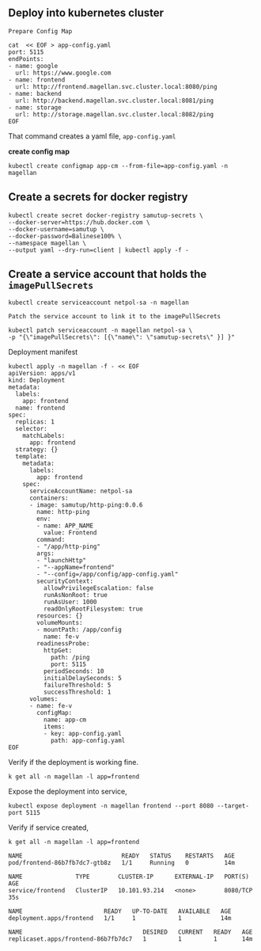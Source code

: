 ## Deploy into kubernetes cluster

`Prepare Config Map`


```
cat  << EOF > app-config.yaml
port: 5115
endPoints:
- name: google
  url: https://www.google.com
- name: frontend
  url: http://frontend.magellan.svc.cluster.local:8080/ping
- name: backend
  url: http://backend.magellan.svc.cluster.local:8081/ping
- name: storage 
  url: http://storage.magellan.svc.cluster.local:8082/ping
EOF
```

That command creates a yaml file, `app-config.yaml`

**create config map**

`kubectl create configmap app-cm --from-file=app-config.yaml -n magellan`


## Create a secrets for docker registry
```shell
kubectl create secret docker-registry samutup-secrets \
--docker-server=https://hub.docker.com \
--docker-username=samutup \
--docker-password=Balinese100% \
--namespace magellan \
--output yaml --dry-run=client | kubectl apply -f -
```

## Create a service account that holds the `imagePullSecrets`

```shell
kubectl create serviceaccount netpol-sa -n magellan
```

`Patch the service account to link it to the imagePullSecrets`

```shell
kubectl patch serviceaccount -n magellan netpol-sa \
-p "{\"imagePullSecrets\": [{\"name\": \"samutup-secrets\" }] }"
```
<a id="deployment_manifest">Deployment manifest</a>
```shell
kubectl apply -n magellan -f - << EOF
apiVersion: apps/v1
kind: Deployment
metadata:
  labels:
    app: frontend
  name: frontend
spec:
  replicas: 1
  selector:
    matchLabels:
      app: frontend
  strategy: {}
  template:
    metadata:
      labels:
        app: frontend
    spec:
      serviceAccountName: netpol-sa
      containers:
      - image: samutup/http-ping:0.0.6
        name: http-ping
        env:
        - name: APP_NAME
          value: Frontend
        command:
        - "/app/http-ping"
        args:
        - "launchHttp"
        - "--appName=frontend"
        - "--config=/app/config/app-config.yaml"
        securityContext:
          allowPrivilegeEscalation: false
          runAsNonRoot: true
          runAsUser: 1000
          readOnlyRootFilesystem: true
        resources: {}
        volumeMounts:
        - mountPath: /app/config
          name: fe-v
        readinessProbe:
          httpGet:
            path: /ping
            port: 5115
          periodSeconds: 10
          initialDelaySeconds: 5
          failureThreshold: 5
          successThreshold: 1
      volumes:
      - name: fe-v
        configMap:
          name: app-cm
          items:
          - key: app-config.yaml
            path: app-config.yaml
EOF
```

Verify if the deployment is working fine.


`k get all -n magellan -l app=frontend`


Expose the deployment into service,


`kubectl expose deployment -n magellan frontend --port 8080 --target-port 5115`

Verify if service created,

`k get all -n magellan -l app=frontend`

```shell
NAME                            READY   STATUS    RESTARTS   AGE
pod/frontend-86b7fb7dc7-gtb8z   1/1     Running   0          14m

NAME               TYPE        CLUSTER-IP      EXTERNAL-IP   PORT(S)    AGE
service/frontend   ClusterIP   10.101.93.214   <none>        8080/TCP   35s

NAME                       READY   UP-TO-DATE   AVAILABLE   AGE
deployment.apps/frontend   1/1     1            1           14m

NAME                                  DESIRED   CURRENT   READY   AGE
replicaset.apps/frontend-86b7fb7dc7   1         1         1       14m
```